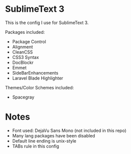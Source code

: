 SublimeText 3
===================

This is the config I use for SublimeText 3.

Packages included:

* Package Control
* Alignment
* CleanCSS
* CSS3 Syntax
* DocBlockr
* Emmet
* SideBarEnhancements
* Laravel Blade Highlighter

Themes/Color Schemes included:

* Spacegray

Notes
===================

* Font used: DejaVu Sans Mono (not included in this repo)
* Many lang packages have been disabled
* Default line ending is unix-style
* TABs rule in this config